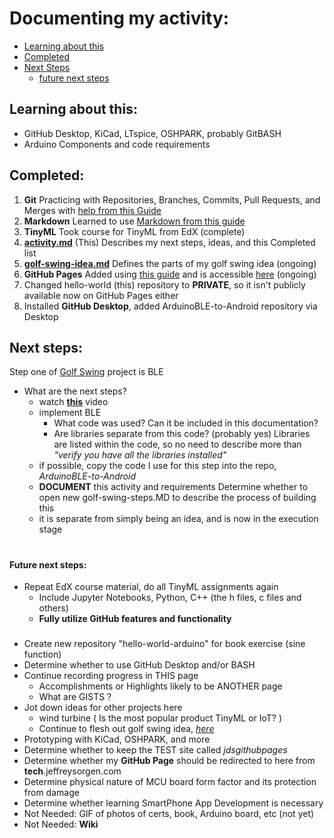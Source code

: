 # Documenting my activity:
- [Learning about this](#learning-about-this)
- [Completed](#completed)
- [Next Steps](#next-steps)
  - [future next steps](#future-next-steps)
## Learning about this:
- GitHub Desktop, KiCad, LTspice, OSHPARK, probably GitBASH
- Arduino Components and code requirements
## Completed:
1. **Git** Practicing with Repositories, Branches, Commits, Pull Requests, and Merges with [help from this Guide](https://guides.github.com/activities/hello-world/)
2. **Markdown** Learned to use [Markdown from this guide](https://guides.github.com/features/mastering-markdown/)
3. **TinyML** Took course for TinyML from EdX (complete)
4. [**activity.md**](activity.md) (This) Describes my next steps, ideas, and this Completed list
5. [**golf-swing-idea.md**](golf-swing-idea.md) Defines the parts of my golf swing idea (ongoing)
6. **GitHub Pages** Added using [this guide](https://guides.github.com/features/pages/) and is accessible [here](https://jeffreysorgen.github.io/hello-world/) (ongoing)
7. Changed hello-world (this) repository to **PRIVATE**, so it isn't publicly available now on GitHub Pages either
8. Installed **GitHub Desktop**, added ArduinoBLE-to-Android repository via Desktop




## Next steps:
Step one of [Golf Swing](golf-swing-idea.md) project is BLE
- What are the next steps?
  - watch [**this**](https://youtu.be/2q_tA8v5l1Y) video
  - implement BLE
    - What code was used? Can it be included in this documentation?
    - Are libraries separate from this code? (probably yes) Libraries are listed within the code, so no need to describe more than _"verify you have all the libraries installed"_
  - if possible, copy the code I use for this step into the repo, _ArduinoBLE-to-Android_
  - **DOCUMENT** this activity and requirements
Determine whether to open new golf-swing-steps.MD to describe the process of building this
  - it is separate from simply being an idea, and is now in the execution stage



#
#### Future next steps:
* Repeat EdX course material, do all TinyML assignments again
  - Include Jupyter Notebooks, Python, C++ (the h files, c files and others)
  - **Fully utilize GitHub features and functionality**




###
* Create new repository "hello-world-arduino" for book exercise (sine function)
* Determine whether to use GitHub Desktop and/or BASH
* Continue recording progress in THIS page
  - Accomplishments or Highlights likely to be ANOTHER page
  - What are GISTS ?
* Jot down ideas for other projects here
  * wind turbine ( Is the most popular product TinyML or IoT? )
  * Continue to flesh out golf swing idea, [_here_](golf-swing-idea.md)
* Prototyping with KiCad, OSHPARK, and more
* Determine whether to keep the TEST site called _jdsgithubpages_
* Determine whether my **GitHub Page** should be redirected to here from **tech**.jeffreysorgen.com 
* Determine physical nature of MCU board form factor and its protection from damage
* Determine whether learning SmartPhone App Development is necessary
* Not Needed: GIF of photos of certs, book, Arduino board, etc (not yet)
* Not Needed: **Wiki**
